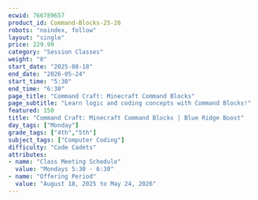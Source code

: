 ```yaml
---
ecwid: 766789657
product_id: Command-Blocks-25-26
robots: "noindex, follow"
layout: "single"
price: 229.99
category: "Session Classes"
weight: "8"
start_date: "2025-08-18"
end_date: "2026-05-24"
start_time: "5:30"
end_time: "6:30"
page_title: "Command Craft: Minecraft Command Blocks"
page_subtitle: "Learn logic and coding concepts with Command Blocks!"
featured: 150
title: "Command Craft: Minecraft Command Blocks | Blue Ridge Boost"
day_tags: ["Monday"]
grade_tags: ["4th","5th"]
subject_tags: ["Computer Coding"]
difficulty: "Code Cadets"
attributes:
- name: "Class Meeting Schedule"
  value: "Mondays 5:30 - 6:30"
- name: "Offering Period"
  value: "August 18, 2025 to May 24, 2026"
---
```

